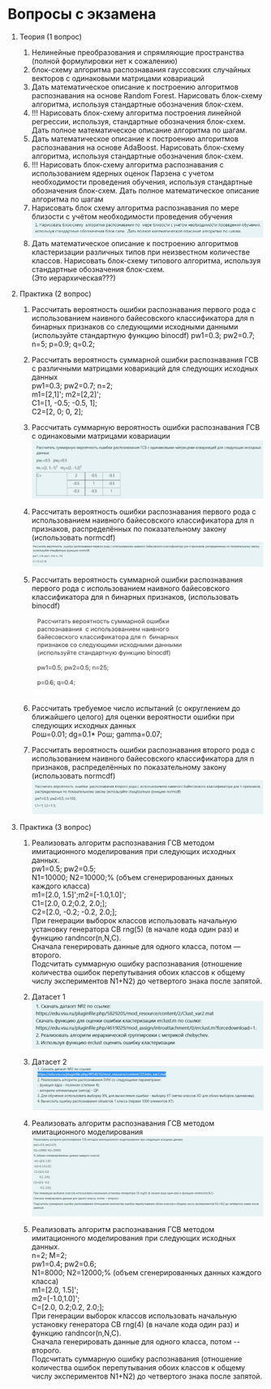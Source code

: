 # Вопросы с экзамена

 1. Теория (1 вопрос)
    1. Нелинейные преобразования и спрямляющие пространства (полной формулировки нет к сожалению)
    2. блок-схему алгоритма распознавания гауссовских случайных векторов с одинаковыми матрицами ковариаций
    3. Дать математическое описание к построению алгоритмов распознавания на основе Random Forest. Нарисовать блок-схему алгоритма, используя стандартные обозначения блок-схем.
    4. !!! Нарисовать блок-схему алгоритма построения линейной регрессии, используя, стандартные обозначения блок-схем. Дать полное математическое описание алгоритма по шагам.  
    5. Дать математическое описание к построению алгоритмов распознавания на основе AdaBoost. Нарисовать блок-схему алгоритма, используя стандартные обозначения блок-схем.
    6. !!! Нарисовать блок-схему алгоритма распознавания с использованием ядерных оценок Парзена с учетом необходимости проведения обучения, используя стандартные обозначения блок-схем. Дать полное математическое описание алгоритма по шагам
    7. Нарисовать блок схему алгоритма распознавания по мере близости с учётом необходимости проведения обучения  
      ![scheme](rasp_po_mere_blizosti.jpg)
    8. Дать математическое описание к построению алгоритмов кластеризации различных типов при неизвестном количестве классов. Нарисовать блок-схему типового алгоритма, используя стандартные обозначения блок-схем.  
      (Это иерархическая???)
 2. Практика (2 вопрос)
    1. Рассчитать вероятность ошибки распознавания первого рода с использованием наивного байесовского классификатора для n бинарных признаков со следующими исходными данными (используйте стандартную функцию binocdf)
    pw1=0.3; pw2=0.7; n=5;
    p=0.9; q=0.2;
    1. Рассчитать вероятность суммарной ошибки распознавания ГСВ с различными матрицами ковариаций для следующих исходных данных  
    pw1=0.3; pw2=0.7; n=2;  
    m1=[2,1]'; m2=[2,2]';  
    C1=[1, -0.5;  -0.5, 1];  
    C2=[2, 0; 0, 2];  

    1. Рассчитать суммарную вероятность ошибки распознавания ГСВ с одинаковыми матрицами ковариации
      ![scheme](sum_ver_osh.png)

    2. Рассчитать вероятность ошибки распознавания первого рода с использованием наивного байесовского классификатора для n признаков, распределённых по показательному закону (использовать normcdf)  
      ![scheme](ver_osh_naiv_baies.jpg)
    3. Рассчитать вероятность суммарной ошибки распознавания первого рода с использованием наивного байесовского классификатора для n бинарных признаков, (использовать binocdf)  
      ![scheme](osh_rasp_naiv_baies.png)
    4. Рассчитать требуемое число испытаний (c округлением до ближайшего целого) для оценки вероятности ошибки при следующих исходных данных  
      Pош=0.01; dg=0.1* Pош; gamma=0.07;
    5. Рассчитать вероятность ошибки распознавания второго рода с использованием наивного байесовского классификатора для n признаков, распределённых по показательному закону (использовать normcdf)  
      ![scheme](NBC_2_rod.jpg)

 3. Практика (3 вопрос)  

    1. Реализовать алгоритм распознавания ГСВ методом имитационного моделирования при следующих исходных данных.  
    pw1=0.5; pw2=0.5;  
    N1=10000; N2=10000;% (объем сгенерированных данных каждого класса)  
    m1=[2.0, 1.5]';m2=[-1.0,1.0]';  
    C1=[2.0, 0.2;0.2, 2.0;];  
    C2=[2.0, -0.2; -0.2, 2.0;];  
    При генерации выборок классов использовать начальную установку генератора СВ rng(5) (в начале кода один раз) и функцию randncor(n,N,C).  
    Сначала генерировать данные для одного класса, потом — второго.  
    Подсчитать суммарную ошибку распознавания (отношение количества ошибок перепутывания обоих классов к общему числу экспериментов N1+N2) до четвертого знака после запятой.

    1. Датасет 1
    ![scheme](dataset1.png)

    1. Датасет 2
    ![scheme](rasp_svm.jpg)

    1. Реализовать алгоритм распознавания ГСВ методом имитационного моделирования  
    ![scheme](gsv_imitac_model.jpg)

    1. Реализовать алгоритм распознавания ГСВ методом имитационного моделирования при следующих исходных данных.  
    n=2; M=2;  
    pw1=0.4; pw2=0.6;  
    N1=8000; N2=12000;% (объем сгенерированных данных каждого класса)  
    m1=[2.0, 1.5]';  
    m2=[-1.0,1.0]';  
    C=[2.0, 0.2;0.2, 2.0;];  
    При генерации выборок классов использовать начальную установку генератора СВ rng(4) (в начале кода один раз) и функцию randncor(n,N,C).  
    Сначала генерировать данные для одного класса, потом -- второго.  
    Подсчитать суммарную ошибку распознавания (отношение количества ошибок перепутывания обоих классов к общему числу экспериментов N1+N2) до четвертого знака после запятой.